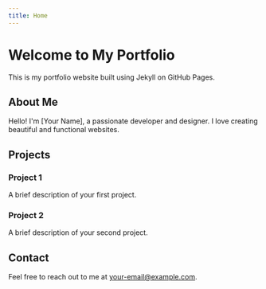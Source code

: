 ```yaml
---
title: Home
---
```


# Welcome to My Portfolio

This is my portfolio website built using Jekyll on GitHub Pages.

## About Me

Hello! I'm [Your Name], a passionate developer and designer. I love creating beautiful and functional websites.

## Projects

### Project 1
A brief description of your first project.

### Project 2
A brief description of your second project.

## Contact
Feel free to reach out to me at [your-email@example.com](mailto:your-email@example.com).
